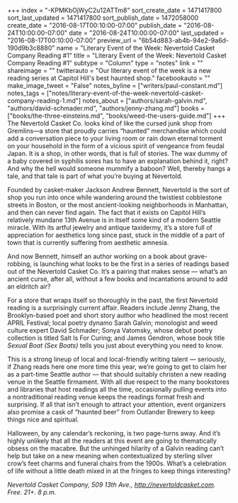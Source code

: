 +++
index = "-KPMKbOjWyC2u12ATTm8"
sort_create_date = 1471417800
sort_last_updated = 1471417800
sort_publish_date = 1472058000
create_date = "2016-08-17T00:10:00-07:00"
publish_date = "2016-08-24T10:00:00-07:00"
date = "2016-08-24T10:00:00-07:00"
last_updated = "2016-08-17T00:10:00-07:00"
preview_url = "6b54d883-ab4b-94e2-9a6d-190d9b3c8880"
name = "Literary Event of the Week: Nevertold Casket Company Reading #1"
title = "Literary Event of the Week: Nevertold Casket Company Reading #1"
subtype = "Column"
type = "notes"
link = ""
shareimage = ""
twitterauto = "Our literary event of the week is a new reading series at Capitol Hill's best haunted shop."
facebookauto = ""
make_image_tweet = "False"
notes_byline = ["writers/paul-constant.md"]
notes_tags = ["notes/literary-event-of-the-week-nevertold-casket-company-reading-1.md"]
notes_about = ["authors/sarah-galvin.md", "authors/david-schmader.md", "authors/jenny-zhang.md"]
books = ["books/the-three-einsteins.md", "books/weed-the-users-guide.md"]
+++
The Nevertold Casket Co. looks kind of like the cursed junk shop from Gremlins—a store that proudly carries “haunted” merchandise which could add a conversation piece to your living room or rain down eternal torment on your household in the form of a vicious spirit of vengeance from feudal Japan. It is a shop, in other words, that is full of stories. The wax dummy of a baby covered in syphilis sores has to have an explanation behind it, right? And why the hell would someone mummify a baboon? Well, thereby hangs a tale, and that tale is part of what you’re buying at Nevertold.

Founded by casket-maker Jackson Andrew Bennett, Nevertold is the sort of shop you run into once while wandering around the twistiest cobblestone streets in Boston, or the most ancient-looking neighborhoods in Manhattan, and then can never find again. The fact that it exists on Capitol Hill’s relatively mundane 13th Avenue is in itself some kind of a modern Seattle miracle. With its artful jewelry and antique taxidermy, it’s a store full of appreciation for aesthetics long since past, stuck in the middle of a part of town that is currently suffering from aesthetic amnesia.

And now Bennett, himself an author working on a book about grave-robbing, is launching what looks to be the first in a series of readings based out of the Nevertold Casket Co. It’s a pairing that makes sense — what’s an ancient curse, after all, without a few books and incantations around to add an eldritch air? 

For a store that wraps itself so thoroughly in the past, the first Nevertold reading is a surprisingly current affair. Readers include Jenny Zhang, the Brooklyn-based poet and short story author who headlined the most recent APRIL Festival; local poetry dynamo Sarah Galvin; monologist and weed culture expert David Schmader; Sonya Vatomsky, whose debut poetry collection is titled Salt Is For Curing; and James Gendron, whose book title *Sexual Boat (Sex Boats)* tells you just about everything you need to know.

This is a strong lineup of local and local-friendly writing talent — seriously, if Zhang reads here one more time this year, we’re going to get to claim her as a part-time Seattle author — that should suitably christen a new reading venue in the Seattle firmament. With all due respect to the many bookstores and libraries that host readings all the time, occasionally pulling events into a nontraditional reading venue keeps the readings format fresh and surprising. If all that isn’t enough to attract your attention, event organizers also promise a cask of “haunted beer” from Outlander Brewery to keep things nice and spiritual.

Halloween, by any calendar’s reckoning, is two page-turns away. And it’s highly unlikely that all the readers at this event are going to thematically obsess on the macabre. But the unhinged hilarity of a Galvin reading can’t help but take on a new meaning when contextualized by sterling silver crow’s feet charms and funeral chairs from the 1900s. What’s a celebration of life without a little death mixed in at the fringes to keep things interesting?

*Nevertold Casket Company, 509 13th Ave., http://nevertoldcasket.com. Free. 21+. 8 p.m.*
